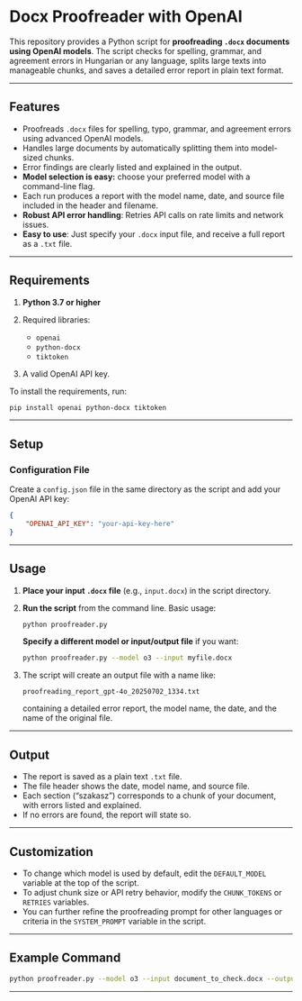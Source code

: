 # Docx Proofreader with OpenAI

This repository provides a Python script for **proofreading `.docx` documents using OpenAI models**.
The script checks for spelling, grammar, and agreement errors in Hungarian or any language, splits large texts into manageable chunks, and saves a detailed error report in plain text format.

---

## Features

* Proofreads `.docx` files for spelling, typo, grammar, and agreement errors using advanced OpenAI models.
* Handles large documents by automatically splitting them into model-sized chunks.
* Error findings are clearly listed and explained in the output.
* **Model selection is easy:** choose your preferred model with a command-line flag.
* Each run produces a report with the model name, date, and source file included in the header and filename.
* **Robust API error handling**: Retries API calls on rate limits and network issues.
* **Easy to use**: Just specify your `.docx` input file, and receive a full report as a `.txt` file.

---

## Requirements

1. **Python 3.7 or higher**
2. Required libraries:

   * `openai`
   * `python-docx`
   * `tiktoken`
3. A valid OpenAI API key.

To install the requirements, run:

```bash
pip install openai python-docx tiktoken
```

---

## Setup

### Configuration File

Create a `config.json` file in the same directory as the script and add your OpenAI API key:

```json
{
    "OPENAI_API_KEY": "your-api-key-here"
}
```

---

## Usage

1. **Place your input `.docx` file** (e.g., `input.docx`) in the script directory.

2. **Run the script** from the command line.
   Basic usage:

   ```bash
   python proofreader.py
   ```

   **Specify a different model or input/output file** if you want:

   ```bash
   python proofreader.py --model o3 --input myfile.docx
   ```

3. The script will create an output file with a name like:

   ```
   proofreading_report_gpt-4o_20250702_1334.txt
   ```

   containing a detailed error report, the model name, the date, and the name of the original file.

---

## Output

* The report is saved as a plain text `.txt` file.
* The file header shows the date, model name, and source file.
* Each section (“szakasz”) corresponds to a chunk of your document, with errors listed and explained.
* If no errors are found, the report will state so.

---

## Customization

* To change which model is used by default, edit the `DEFAULT_MODEL` variable at the top of the script.
* To adjust chunk size or API retry behavior, modify the `CHUNK_TOKENS` or `RETRIES` variables.
* You can further refine the proofreading prompt for other languages or criteria in the `SYSTEM_PROMPT` variable in the script.

---

## Example Command

```bash
python proofreader.py --model o3 --input document_to_check.docx --output my_report.txt
```

---
